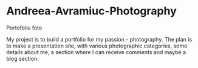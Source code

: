 # Andreea-Avramiuc-Photography
Portofoliu foto

My project is to build a portfolio for my passion - photography.
The plan is to make a presentation site, with various photographic categories, 
some details about me, a section where I can receive comments and maybe a blog section.
